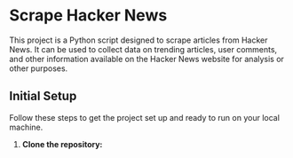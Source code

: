 # Scrape Hacker News

This project is a Python script designed to scrape articles from Hacker News. It can be used to collect data on trending articles, user comments, and other information available on the Hacker News website for analysis or other purposes.

## Initial Setup

Follow these steps to get the project set up and ready to run on your local machine.

1.  **Clone the repository:**


